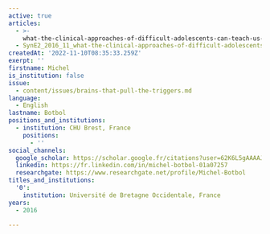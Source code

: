 ```yaml
---
active: true
articles:
  - >-
    what-the-clinical-approaches-of-difficult-adolescents-can-teach-us-about-e-syndrome
  - SynE2_2016_11_what-the-clinical-approaches-of-difficult-adolescents
createdAt: '2022-11-10T08:35:33.259Z'
exerpt: ''
firstname: Michel
is_institution: false
issue:
  - content/issues/brains-that-pull-the-triggers.md
language:
  - English
lastname: Botbol
positions_and_institutions:
  - institution: CHU Brest, France
    positions:
      - ''
social_channels:
  google_scholar: https://scholar.google.fr/citations?user=62K6L5gAAAAJ&hl=fr
  linkedin: https://fr.linkedin.com/in/michel-botbol-01a07257
  researchgate: https://www.researchgate.net/profile/Michel-Botbol
titles_and_institutions:
  '0':
    institution: Université de Bretagne Occidentale, France
years:
  - 2016

---
```

